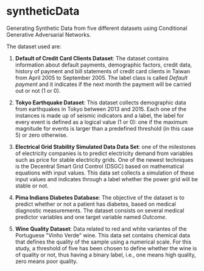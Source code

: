 # syntheticData
Generating Synthetic Data from five different datasets using Conditional Generative Adversarial Networks. 


The dataset used are:

1. **Default of Credit Card Clients Dataset**: The dataset contains information about default payments, demographic factors, credit data, history of payment and bill statements of credit card clients in Taiwan from April 2005 to September 2005. The label class is called *Default payment* and it indicates if the next month the payment will be carried out or not (1 or 0).

2. **Tokyo Earthquake Dataset**: This dataset collects demographic data from earthquakes in Tokyo between 2013 and 2015. Each one of the instances is made up of seismic indicators and a label, the label for every event is defined as a logical value (1 or 0): one if the maximum magnitude for events is larger than a predefined threshold (in this case 5) or zero otherwise. 
  
3. **Electrical Grid Stability Simulated Data Data Set**: one of the milestones of electricity companies is to predict electricity demand from variables such as price for stable electricity grids. One of the newest techniques is the Decentral Smart Grid Control (DSGC) based on mathematical equations with input values. This data set collects a simulation of these input values and indicates through a label whether the power grid will be stable or not. 
    
4. **Pima Indians Diabetes Database**: The objective of the dataset is to predict whether or not a patient has diabetes, based on medical diagnostic measurements. The dataset consists on several medical predictor variables and one target variable named *Outcome*.
    
5. **Wine Quality Dataset**: Data related to red and white variantes of the Portuguese "Vinho Verde" wine. This data set contains chemical data that defines the quality of the sample using a numerical scale. For this study, a threshold of five has been chosen to define whether the wine is of quality or not, thus having a binary label, i.e., one means high quality, zero means poor quality. 
    

